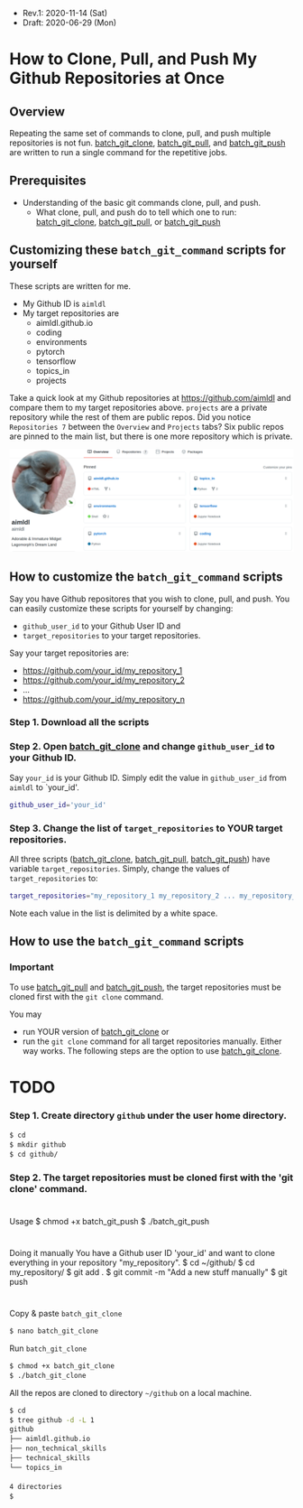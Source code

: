 * Rev.1: 2020-11-14 (Sat)
* Draft: 2020-06-29 (Mon)
# How to Clone, Pull, and Push My Github Repositories at Once
## Overview
Repeating the same set of commands to clone, pull, and push multiple repositories is not fun. [batch_git_clone](batch_git_clone), [batch_git_pull](batch_git_pull), and [batch_git_push](batch_git_push) are written to run a single command for the repetitive jobs.

## Prerequisites
* Understanding of the basic git commands clone, pull, and push.
  * What clone, pull, and push do to tell which one to run: [batch_git_clone](batch_git_clone), [batch_git_pull](batch_git_pull), or [batch_git_push](batch_git_push)

## Customizing these `batch_git_command` scripts for yourself
These scripts are written for me. 
* My Github ID is `aimldl`
* My target repositories are
  * aimldl.github.io
  * coding
  * environments
  * pytorch
  * tensorflow
  * topics_in
  * projects
  
Take a quick look at my Github repositories at https://github.com/aimldl and compare them to my target repositories above. `projects` are a private repository while the rest of them are public repos. Did you notice `Repositories 7` between the `Overview` and `Projects` tabs? Six public repos are pinned to the main list, but there is one more repository which is private.

<img src='images/github-aimldl-main-repositories.png'>

## How to customize the `batch_git_command` scripts
Say you have Github repositores that you wish to clone, pull, and push. You can easily customize these scripts for yourself by changing:
* `github_user_id` to your Github User ID and
* `target_repositories` to your target repositories.

Say your target repositories are:
* https://github.com/your_id/my_repository_1
* https://github.com/your_id/my_repository_2
*   ...
* https://github.com/your_id/my_repository_n

### Step 1. Download all the scripts
### Step 2. Open [batch_git_clone](batch_git_clone) and change `github_user_id` to your Github ID.
Say `your_id` is your Github ID. Simply edit the value in `github_user_id` from `aimldl` to `your_id'.
```bash
github_user_id='your_id'
```
### Step 3. Change the list of `target_repositories` to YOUR target repositories.

All three scripts ([batch_git_clone](batch_git_clone), [batch_git_pull](batch_git_pull), [batch_git_push](batch_git_push)) have variable `target_repositories`. Simply, change the values of `target_repositories` to:
```bash
target_repositories="my_repository_1 my_repository_2 ... my_repository_n"
```
Note each value in the list is delimited by a white space.

## How to use the `batch_git_command` scripts
### Important
To use [batch_git_pull](batch_git_pull) and [batch_git_push](batch_git_push), the target repositories must be cloned first with the `git clone` command.

You may 
* run YOUR version of [batch_git_clone](batch_git_clone) or
* run the `git clone` command for all target repositories manually.
Either way works. The following steps are the option to use [batch_git_clone](batch_git_clone).

# TODO
### Step 1. Create directory `github` under the user home directory.
```bash
$ cd
$ mkdir github
$ cd github/
```

### Step 2. The target repositories must be cloned first with the 'git clone' command.
#
Usage
  $ chmod +x batch_git_push
  $ ./batch_git_push
#
Doing it manually
  You have a Github user ID 'your_id' and 
      want to clone everything in your repository "my_repository".
    $ cd ~/github/
    $ cd my_repository/
    $ git add .
    $ git commit -m "Add a new stuff manually"
    $ git push
#



Copy & paste `batch_git_clone`
```bash
$ nano batch_git_clone
```
Run `batch_git_clone`
```bash
$ chmod +x batch_git_clone 
$ ./batch_git_clone 
```
All the repos are cloned to directory `~/github` on a local machine.

```bash
$ cd
$ tree github -d -L 1
github
├── aimldl.github.io
├── non_technical_skills
├── technical_skills
└── topics_in

4 directories
$
```
